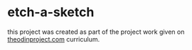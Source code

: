 # etch-a-sketch

this project was created as part of the project work given on [theodinproject.com](theodinproject.com) curriculum. 
